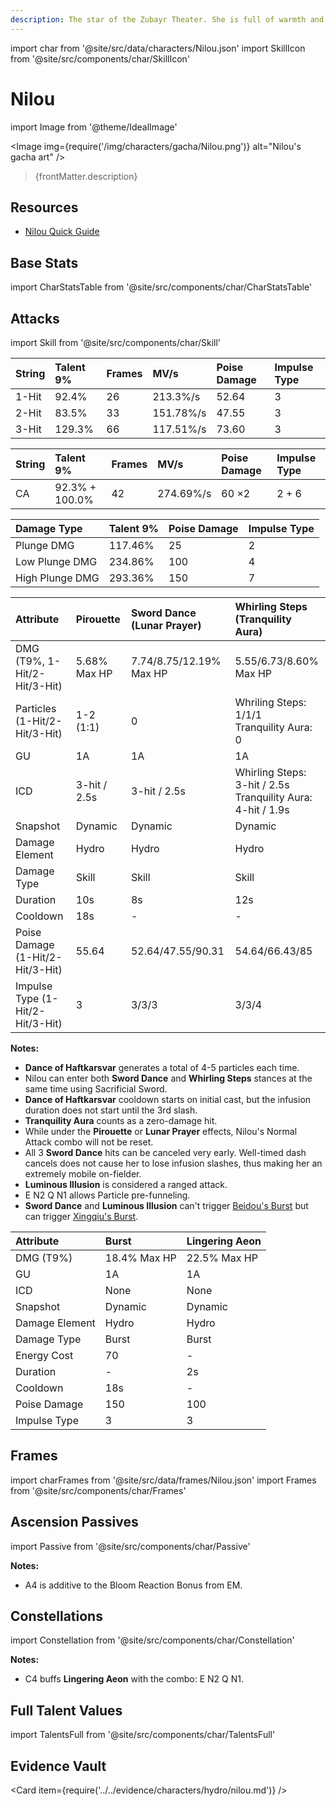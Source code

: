 ```yaml
---
description: The star of the Zubayr Theater. She is full of warmth and innocence, and her dances are lively and elegant.
---
```


import char from '@site/src/data/characters/Nilou.json'
import SkillIcon from '@site/src/components/char/SkillIcon'

# Nilou

import Image from '@theme/IdealImage'

<Image img={require('/img/characters/gacha/Nilou.png')} alt="Nilou's gacha art" />
<blockquote>{frontMatter.description}</blockquote>

## Resources

* [Nilou Quick Guide](https://keqingmains.com/q/nilou-quickguide/)

## Base Stats

import CharStatsTable from '@site/src/components/char/CharStatsTable'

<CharStatsTable char={char} />

## Attacks

import Skill from '@site/src/components/char/Skill'

<Tabs>
<TabItem value='na' label='Normal Attacks'>
<SkillIcon char={char} skill='na' />
<div class='talent-columns'>
<Skill char={char} skill='na' sectionFilter='Normal Attack' />

| String | Talent 9% | Frames | MV/s      | Poise Damage | Impulse Type |
| :----- | :-------- | :----- | :-------- | :----------- | :----------- |
| 1-Hit  | 92.4%     | 26     | 213.3%/s  | 52.64        | 3            |
| 2-Hit  | 83.5%     | 33     | 151.78%/s | 47.55        | 3            |
| 3-Hit  | 129.3%    | 66     | 117.51%/s | 73.60        | 3            |

</div>
<div class='talent-columns'>
<Skill char={char} skill='na' sectionFilter='Charged Attack' />

| String | Talent 9%      | Frames | MV/s      | Poise Damage | Impulse Type |
| :----- | :------------- | :----- | :-------- | :----------- | :----------- |
| CA     | 92.3% + 100.0% | 42     | 274.69%/s | 60 ×2        | 2 + 6        |

</div>
<div class='talent-columns'>
<Skill char={char} skill='na' sectionFilter='Plunging Attack' />

| Damage Type     | Talent 9% | Poise Damage | Impulse Type |
| :-------------- | :-------- | :----------- | :----------- |
| Plunge DMG      | 117.46%   | 25           | 2            |
| Low Plunge DMG  | 234.86%   | 100          | 4            |
| High Plunge DMG | 293.36%   | 150          | 7            |

</div>

</TabItem>

<TabItem value='e' label='Skill'>
<SkillIcon char={char} skill='e' />
<div class='talent-columns'>
<Skill char={char} skill='e' />

| Attribute                          | Pirouette    | Sword Dance \(Lunar Prayer\) | Whirling Steps \(Tranquility Aura\)                              |
| :--------------------------------- | :----------- | :--------------------------- | :--------------------------------------------------------------- |
| DMG \(T9%, 1-Hit/2-Hit/3-Hit\)     | 5.68% Max HP | 7.74/8.75/12.19% Max HP      | 5.55/6.73/8.60% Max HP                                           |
| Particles \(1-Hit/2-Hit/3-Hit\)    | 1-2 \(1:1\)  | 0                            | Whriling Steps: 1/1/1<br />Tranquility Aura: 0                   |
| GU                                 | 1A           | 1A                           | 1A                                                               |
| ICD                                | 3-hit / 2.5s | 3-hit / 2.5s                 | Whirling Steps: 3-hit / 2.5s<br />Tranquility Aura: 4-hit / 1.9s |
| Snapshot                           | Dynamic      | Dynamic                      | Dynamic                                                          |
| Damage Element                     | Hydro        | Hydro                        | Hydro                                                            |
| Damage Type                        | Skill        | Skill                        | Skill                                                            |
| Duration                           | 10s          | 8s                           | 12s                                                              |
| Cooldown                           | 18s          | -                            | -                                                                |
| Poise Damage \(1-Hit/2-Hit/3-Hit\) | 55.64        | 52.64/47.55/90.31            | 54.64/66.43/85                                                   |
| Impulse Type \(1-Hit/2-Hit/3-Hit\) | 3            | 3/3/3                        | 3/3/4                                                            |

</div>

**Notes:**  

* **Dance of Haftkarsvar** generates a total of 4-5 particles each time.
* Nilou can enter both **Sword Dance** and **Whirling Steps** stances at the same time using Sacrificial Sword.
* **Dance of Haftkarsvar** cooldown starts on initial cast, but the infusion duration does not start until the 3rd slash.
* **Tranquility Aura** counts as a zero-damage hit.
* While under the **Pirouette** or **Lunar Prayer** effects, Nilou's Normal Attack combo will not be reset.
* All 3 **Sword Dance** hits can be canceled very early. Well-timed dash cancels does not cause her to lose infusion slashes, thus making her an extremely mobile on-fielder.
* **Luminous Illusion** is considered a ranged attack.
* E N2 Q N1 allows Particle pre-funneling.
* **Sword Dance** and **Luminous Illusion** can't trigger [Beidou's Burst](../electro/beidou.md#attacks) but can trigger [Xingqiu's Burst](../hydro/xingqiu.md#attacks).

</TabItem>

<TabItem value='q' label='Burst'>
<SkillIcon char={char} skill='q' />
<div class='talent-columns'>
<Skill char={char} skill='q'/>

| Attribute      | Burst        | Lingering Aeon |
| :------------- | :----------- | :------------- |
| DMG \(T9%\)    | 18.4% Max HP | 22.5% Max HP   |
| GU             | 1A           | 1A             |
| ICD            | None         | None           |
| Snapshot       | Dynamic      | Dynamic        |
| Damage Element | Hydro        | Hydro          |
| Damage Type    | Burst        | Burst          |
| Energy Cost    | 70           | -              |
| Duration       | -            | 2s             |
| Cooldown       | 18s          | -              |
| Poise Damage   | 150          | 100            |
| Impulse Type   | 3            | 3              |

</div>

</TabItem>
</Tabs>

## Frames

import charFrames from '@site/src/data/frames/Nilou.json'
import Frames from '@site/src/components/char/Frames'

<Frames data={charFrames} />

## Ascension Passives

import Passive from '@site/src/components/char/Passive'

<Tabs>
<TabItem value='passive' label='Passive'>
<Passive char={char} passive={2} />
</TabItem>

<TabItem value='a1' label='Ascension 1'>
<Passive char={char} passive={0} />
</TabItem>

<TabItem value="a4" label="Ascension 4">
<Passive char={char} passive={1} />

**Notes:**  

* A4 is additive to the Bloom Reaction Bonus from EM.

</TabItem>
</Tabs>

## Constellations

import Constellation from '@site/src/components/char/Constellation'

<Tabs>
<TabItem value='c1' label='C1'>
<Constellation char={char} constellation={1} />
</TabItem>

<TabItem value='c2' label='C2'>
<Constellation char={char} constellation={2} />
</TabItem>

<TabItem value='c3' label='C3'>
<Constellation char={char} constellation={3} />
</TabItem>

<TabItem value='c4' label='C4'>
<Constellation char={char} constellation={4} />

**Notes:**  

* C4 buffs **Lingering Aeon** with the combo: E N2 Q N1.

</TabItem>

<TabItem value='c5' label='C5'>
<Constellation char={char} constellation={5} />
</TabItem>

<TabItem value='c6' label='C6'>
<Constellation char={char} constellation={6} />
</TabItem>
</Tabs>

## Full Talent Values

import TalentsFull from '@site/src/components/char/TalentsFull'

<TalentsFull char={char}/>

## Evidence Vault

<Card item={require('../../evidence/characters/hydro/nilou.md')} />
